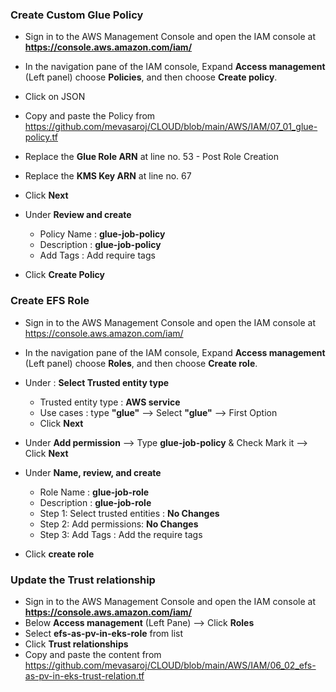 
### Create Custom Glue Policy
- Sign in to the AWS Management Console and open the IAM console at **https://console.aws.amazon.com/iam/**
- In the navigation pane of the IAM console, Expand __Access management__ (Left panel) choose __Policies__, and then choose __Create policy__.
- Click on JSON 
- Copy and paste the Policy from [https://github.com/mevasaroj/CLOUD/blob/main/AWS/IAM/07_01_glue-policy.tf
](https://github.com/mevasaroj/CLOUD/blob/main/AWS/IAM/07_01_glue-policy.tf)
- Replace the **Glue Role ARN** at line no. 53 - Post Role Creation
- Replace the **KMS Key ARN** at line no. 67

- Click __Next__
- Under **Review and create** 
   - Policy Name : **glue-job-policy**
   - Description : **glue-job-policy**
   - Add Tags : Add require tags 
- Click __Create Policy__



### Create EFS Role
- Sign in to the AWS Management Console and open the IAM console at https://console.aws.amazon.com/iam/
- In the navigation pane of the IAM console, Expand __Access management__ (Left panel) choose __Roles__, and then choose __Create role__.
  
- Under : **Select Trusted entity type**
   - Trusted entity type : **AWS service**
   - Use cases : type __"glue"__ --> Select __"glue"__ --> First Option
   - Click __Next__
 
- Under **Add permission** --> Type **glue-job-policy** & Check Mark it --> Click __Next__

        
- Under **Name, review, and create**
   - Role Name : **glue-job-role**
   - Description : **glue-job-role**
   - Step 1: Select trusted entities : __No Changes__
   - Step 2: Add permissions: __No Changes__
   - Step 3: Add Tags : Add the require tags

- Click **create role**



### Update the Trust relationship
- Sign in to the AWS Management Console and open the IAM console at **https://console.aws.amazon.com/iam/**
- Below __Access management__ (Left Pane) --> Click **Roles**
- Select **efs-as-pv-in-eks-role** from list
- Click **Trust relationships**
- Copy and paste the content from https://github.com/mevasaroj/CLOUD/blob/main/AWS/IAM/06_02_efs-as-pv-in-eks-trust-relation.tf
